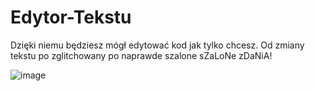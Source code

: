 # Edytor-Tekstu
Dzięki niemu będziesz mógł edytować kod jak tylko chcesz. Od zmiany  tekstu  po zglitchowany po naprawde szalone sZaLoNe zDaNiA!


![image](https://github.com/Hankering1716/Edytor-Kodu/assets/116718014/e47caf01-6a55-4a46-b6da-2dc21fedaa05)

